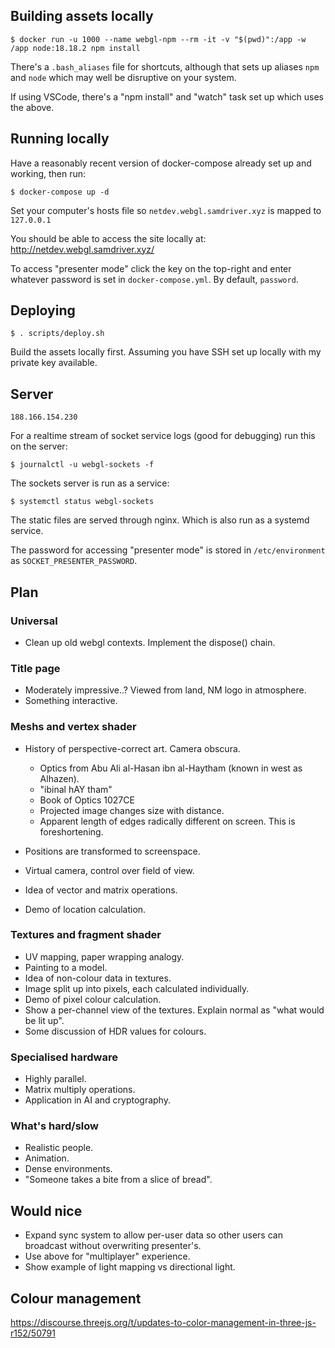 
## Building assets locally
```
$ docker run -u 1000 --name webgl-npm --rm -it -v "$(pwd)":/app -w /app node:18.18.2 npm install
```
There's a `.bash_aliases` file for shortcuts, although that sets up aliases `npm` and `node` which may well be disruptive on your system.

If using VSCode, there's a "npm install" and "watch" task set up which uses the above.

## Running locally
Have a reasonably recent version of docker-compose already set up and working, then run:
```
$ docker-compose up -d
```
Set your computer's hosts file so `netdev.webgl.samdriver.xyz` is mapped to `127.0.0.1`

You should be able to access the site locally at: http://netdev.webgl.samdriver.xyz/

To access "presenter mode" click the key on the top-right and enter whatever password is set in `docker-compose.yml`. By default, `password`.

## Deploying
```
$ . scripts/deploy.sh
```
Build the assets locally first. Assuming you have SSH set up locally with my private key available.

## Server
`188.166.154.230`

For a realtime stream of socket service logs (good for debugging) run this on the server:
```
$ journalctl -u webgl-sockets -f
```

The sockets server is run as a service:
```
$ systemctl status webgl-sockets
```

The static files are served through nginx. Which is also run as a systemd service.

The password for accessing "presenter mode" is stored in `/etc/environment` as `SOCKET_PRESENTER_PASSWORD`.

## Plan
### Universal
- Clean up old webgl contexts. Implement the dispose() chain.

### Title page
- Moderately impressive..? Viewed from land, NM logo in atmosphere.
- Something interactive.

### Meshs and vertex shader
- History of perspective-correct art. Camera obscura.
    - Optics from Abu Ali al-Hasan ibn al-Haytham (known in west as Alhazen).
    - "ibinal hAY tham"
    - Book of Optics 1027CE
    - Projected image changes size with distance.
    - Apparent length of edges radically different on screen. This is foreshortening.

- Positions are transformed to screenspace.

- Virtual camera, control over field of view.
- Idea of vector and matrix operations.
- Demo of location calculation.

### Textures and fragment shader
- UV mapping, paper wrapping analogy.
- Painting to a model.
- Idea of non-colour data in textures.
- Image split up into pixels, each calculated individually.
- Demo of pixel colour calculation.
- Show a per-channel view of the textures. Explain normal as "what would be lit up".
- Some discussion of HDR values for colours.

### Specialised hardware
- Highly parallel.
- Matrix multiply operations.
- Application in AI and cryptography.

### What's hard/slow
- Realistic people.
- Animation.
- Dense environments.
- "Someone takes a bite from a slice of bread".

## Would nice
- Expand sync system to allow per-user data so other users can broadcast without overwriting presenter's.
- Use above for "multiplayer" experience.
- Show example of light mapping vs directional light.

## Colour management
https://discourse.threejs.org/t/updates-to-color-management-in-three-js-r152/50791
